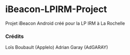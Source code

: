 # iBeacon-LPIRM-Project
Projet iBeacon Android créé pour la LP IRM à La Rochelle


### Crédits

Loïs Boubault (Applelo)
Adrian Garay (AdGARAY)
